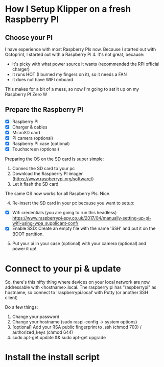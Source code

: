 # How I Setup Klipper on a fresh Raspberry PI

## Choose your PI
I have experience with most Raspberry PIs now. Because I started out with Octoprint, I started out with a Raspberry PI 4.
It's not great, because:
- it's picky with what power source it wants (recommended the RPi official charger)
- it runs HOT (I burned my fingers on it), so it needs a FAN
- it does not have WIFI onboard

This makes for a bit of a mess, so now I'm going to set it up on my Raspberry PI Zero W

## Prepare the Raspberry PI
- [x] Raspberry PI
- [x] Charger & cables
- [x] MicroSD card
- [x] PI camera (optional)
- [x] Raspberry PI case (optional)
- [x] Touchscreen (optional)

Preparing the OS on the SD card is super simple:
1. Connec the SD card to your pc
2. Download the Raspberry PI imager (https://www.raspberrypi.org/software/)
3. Let it flash the SD card

The same OS now works for all Raspberry PIs. Nice.

4. Re-insert the SD card in your pc because you want to setup:
- [x] Wifi credentials (you are going to run this headless)
https://www.raspberrypi-spy.co.uk/2017/04/manually-setting-up-pi-wifi-using-wpa_supplicant-conf/
- [x] Enable SSD: Create an empty file with the name 'SSH' and put it on the BOOT partition.
5. Put your pi in your case (optional) with your camera (optional) and power it up!

# Connect to your pi & update
So, there's this nifty thing where devices on your local network are now addressable with \<hostname>.local.
The raspberry pi has "raspberrypi" as hostname, so connect to 'raspberrypi.local' with Putty (or another SSH client)

Do a few things:
1. Change your password
2. Change your hostname (sudo raspi-config -> system options)
3. [optional] Add your RSA public fingerprint to .ssh (chmod 700) / authorized_keys (chmod 644)
4. sudo apt-get update && sudo apt-get upgrade

# Install the install script
